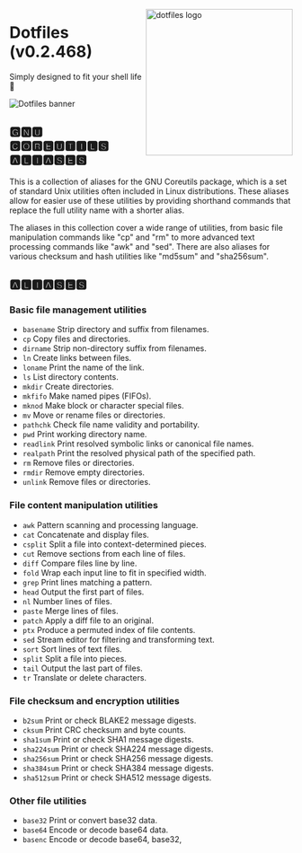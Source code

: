 <!-- markdownlint-disable MD033 MD041 MD043 -->

<img src="https://kura.pro/dotfiles/v2/images/logos/dotfiles.svg"
alt="dotfiles logo" width="261" align="right" />

<!-- markdownlint-enable MD033 MD041 -->

# Dotfiles (v0.2.468)

Simply designed to fit your shell life 🐚

![Dotfiles banner][banner]

## 🅶🅽🆄 🅲🅾🆁🅴🆄🆃🅸🅻🆂 🅰🅻🅸🅰🆂🅴🆂

This is a collection of aliases for the GNU Coreutils package, which is
a set of standard Unix utilities often included in Linux distributions.
These aliases allow for easier use of these utilities by providing
shorthand commands that replace the full utility name with a shorter
alias.

The aliases in this collection cover a wide range of utilities, from
basic file manipulation commands like "cp" and "rm" to more advanced
text processing commands like "awk" and "sed". There are also aliases
for various checksum and hash utilities like "md5sum" and "sha256sum".

## 🅰🅻🅸🅰🆂🅴🆂

### Basic file management utilities

- `basename` Strip directory and suffix from filenames.
- `cp` Copy files and directories.
- `dirname` Strip non-directory suffix from filenames.
- `ln` Create links between files.
- `loname` Print the name of the link.
- `ls` List directory contents.
- `mkdir` Create directories.
- `mkfifo` Make named pipes (FIFOs).
- `mknod` Make block or character special files.
- `mv` Move or rename files or directories.
- `pathchk` Check file name validity and portability.
- `pwd` Print working directory name.
- `readlink` Print resolved symbolic links or canonical file names.
- `realpath` Print the resolved physical path of the specified path.
- `rm` Remove files or directories.
- `rmdir` Remove empty directories.
- `unlink` Remove files or directories.

### File content manipulation utilities

- `awk` Pattern scanning and processing language.
- `cat` Concatenate and display files.
- `csplit` Split a file into context-determined pieces.
- `cut` Remove sections from each line of files.
- `diff` Compare files line by line.
- `fold` Wrap each input line to fit in specified width.
- `grep` Print lines matching a pattern.
- `head` Output the first part of files.
- `nl` Number lines of files.
- `paste` Merge lines of files.
- `patch` Apply a diff file to an original.
- `ptx` Produce a permuted index of file contents.
- `sed` Stream editor for filtering and transforming text.
- `sort` Sort lines of text files.
- `split` Split a file into pieces.
- `tail` Output the last part of files.
- `tr` Translate or delete characters.

### File checksum and encryption utilities

- `b2sum` Print or check BLAKE2 message digests.
- `cksum` Print CRC checksum and byte counts.
- `sha1sum` Print or check SHA1 message digests.
- `sha224sum` Print or check SHA224 message digests.
- `sha256sum` Print or check SHA256 message digests.
- `sha384sum` Print or check SHA384 message digests.
- `sha512sum` Print or check SHA512 message digests.

### Other file utilities

- `base32` Print or convert base32 data.
- `base64` Encode or decode base64 data.
- `basenc` Encode or decode base64, base32,

[banner]: https://kura.pro/dotfiles/v2/images/titles/title-dotfiles.svg
